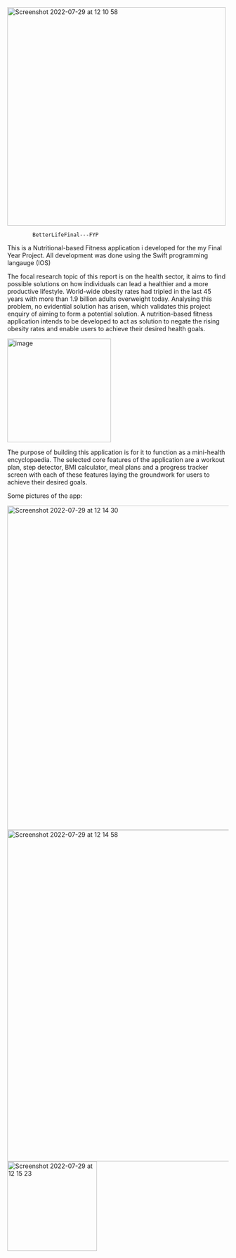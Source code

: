 <img width="497" alt="Screenshot 2022-07-29 at 12 10 58" src="https://user-images.githubusercontent.com/56473612/181747199-7ee90baf-3818-4238-a702-776af6cf2f8b.png">

            BetterLifeFinal---FYP
  
  This is a Nutritional-based Fitness application i developed for the my Final Year Project. All development was done using the Swift programming langauge (IOS)
  
The focal research topic of this report is on the health sector, it aims to find possible solutions on how individuals can lead a healthier and a more productive lifestyle. World-wide obesity rates had tripled in the last 45 years with more than 1.9 billion adults overweight today. Analysing this problem, no evidential solution has arisen, which validates this project enquiry of aiming to form a potential solution. A nutrition-based fitness application intends to be developed to act as solution to negate the rising obesity rates and enable users to achieve their desired health goals.

<img width="236" alt="image" src="https://user-images.githubusercontent.com/56473612/181748093-190cfabc-b534-4107-933f-050f33188a2e.png">


The purpose of building this application is for it to function as a mini-health encyclopaedia. The selected core features of the application are a workout plan, step detector, BMI calculator, meal plans and a progress tracker screen with each of these features laying the groundwork for users to achieve their desired goals.

Some pictures of the app: 



<img width="738" alt="Screenshot 2022-07-29 at 12 14 30" src="https://user-images.githubusercontent.com/56473612/181747674-554c41eb-2b94-4a48-a0b5-c2907e8d25f0.png">
<img width="754" alt="Screenshot 2022-07-29 at 12 14 58" src="https://user-images.githubusercontent.com/56473612/181747736-c61bd726-a644-4bd0-92d6-91a47c9c9c7e.png">
<img width="204" alt="Screenshot 2022-07-29 at 12 15 23" src="https://user-images.githubusercontent.com/56473612/181747798-950b57d3-7b2c-4ac2-883f-e574f3b79d7b.png"> 
